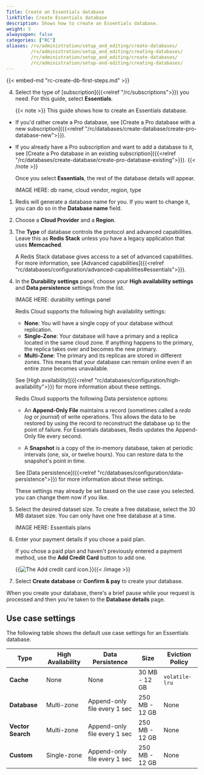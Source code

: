 ```yaml
---
Title: Create an Essentials database
linkTitle: Create Essentials database
description: Shows how to create an Essentials database.
weight: 5
alwaysopen: false
categories: ["RC"]
aliases: /rv/administration/setup_and_editing/create-databases/
         /rv/administration/setup_and_editing/creating-databases/
         /rc/administration/setup_and_editing/create-databases/
         /rc/administration/setup-and-editing/creating-databases/
---
```


{{< embed-md "rc-create-db-first-steps.md" >}}

4. Select the type of [subscription]({{<relref "/rc/subscriptions">}}) you need. For this guide, select **Essentials**.

    {{< note >}}
This guide shows how to create an Essentials database.
- If you'd rather create a Pro database, see [Create a Pro database with a new subscription]({{<relref "/rc/databases/create-database/create-pro-database-new">}}).
- If you already have a Pro subscription and want to add a database to it, see [Create a Pro database in an existing subscription]({{<relref "/rc/databases/create-database/create-pro-database-existing">}}).
    {{< /note >}}

    Once you select **Essentials**, the rest of the database details will appear.

    IMAGE HERE: db name, cloud vendor, region, type

1. Redis will generate a database name for you. If you want to change it, you can do so in the **Database name** field.  

1. Choose a **Cloud Provider** and a **Region**.

1. The **Type** of database controls the protocol and advanced capabilities. Leave this as **Redis Stack** unless you have a legacy application that uses **Memcached**.

    A Redis Stack database gives access to a set of advanced capabilities. For more information, see [Advanced capabilities]({{<relref "rc/databases/configuration/advanced-capabilities#essentials">}}).

1. In the **Durability settings** panel, choose your **High availability settings** and **Data persistence** settings from the list. 

    IMAGE HERE: durability settings panel

    Redis Cloud supports the following high availability settings:

    - **None**: You will have a single copy of your database without replication.
    - **Single-Zone**: Your database will have a primary and a replica located in the same cloud zone. If anything happens to the primary, the replica takes over and becomes the new primary.
    - **Multi-Zone**: The primary and its replicas are stored in different zones. This means that your database can remain online even if an entire zone becomes unavailable.

    See [High availability]({{<relref "rc/databases/configuration/high-availability">}}) for more information about these settings.

    Redis Cloud supports the following Data persistence options:

    - An **Append-Only File** maintains a record (sometimes called a _redo log_ or _journal_) of write operations.  This allows the data to be restored by using the record to reconstruct the database up to the point of failure. For Essentials databases, Redis updates the Append-Only file every second.

    - A **Snapshot** is a copy of the in-memory database, taken at periodic intervals (one, six, or twelve hours). You can restore data to the snapshot's point in time. 
    
    See [Data persistence]({{<relref "rc/databases/configuration/data-persistence">}}) for more information about these settings.

    These settings may already be set based on the use case you selected. you can change them now if you like.
    
1. Select the desired dataset size. To create a free database, select the 30 MB dataset size. You can only have one free database at a time.

    IMAGE HERE: Essentials plans

1.  Enter your payment details if you chose a paid plan.

    If you chose a paid plan and haven't previously entered a payment method, use the **Add Credit Card** button to add one.

    {{<image filename="images/rc/icon-add-credit-card.png" alt="The Add credit card icon." >}}{{< /image >}}

1. Select **Create database** or **Confirm & pay** to create your database.

When you create your database, there's a brief pause while your request is processed and then you're taken to the **Database details** page.


## Use case settings

The following table shows the default use case settings for an Essentials database.

| **Type** | High Availability | Data Persistence | Size | Eviction Policy |
|---|---|---|---|---|
| **Cache** | None | None | 30 MB - 12 GB | `volatile-lru` |
| **Database** | Multi-zone | Append-only file every 1 sec | 250 MB - 12 GB | None |
| **Vector Search** | Multi-zone | Append-only file every 1 sec | 250 MB - 12 GB | None |
| **Custom** | Single-zone | Append-only file every 1 sec | 250 MB - 12 GB | None |

